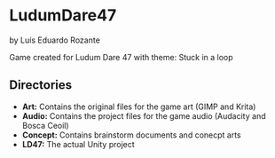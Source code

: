 # LudumDare47

by Luís Eduardo Rozante

Game created for Ludum Dare 47 with theme: Stuck in a loop

## Directories

- **Art:**      Contains the original files for the game art (GIMP and Krita)
- **Audio:**    Contains the project files for the game audio (Audacity and Bosca Ceoil)
- **Concept:**  Contains brainstorm documents and conecpt arts
- **LD47:**     The actual Unity project